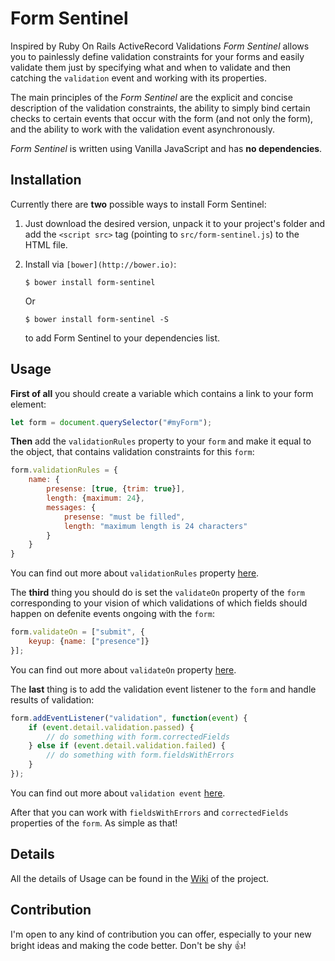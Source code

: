 # Form Sentinel
Inspired by Ruby On Rails ActiveRecord Validations *Form Sentinel* allows you to
painlessly define validation constraints for your forms and easily validate them
just by specifying what and when to validate and then catching the `validation`
event and working with its properties.

The main principles of the *Form Sentinel* are the explicit and concise description
of the validation constraints, the ability to simply bind certain checks to certain
events that occur with the form (and not only the form), and the ability to work
with the validation event asynchronously.

*Form Sentinel* is written using Vanilla JavaScript and has **no dependencies**.

## Installation
Currently there are **two** possible ways to install Form Sentinel:

1. Just download the desired version, unpack it to your project's folder and add
the `<script src>` tag (pointing to `src/form-sentinel.js`) to the HTML file.

1. Install via `[bower](http://bower.io)`:

    ```shell
    $ bower install form-sentinel
    ```
    Or
    ```shell
    $ bower install form-sentinel -S
    ```
    to add Form Sentinel to your dependencies list.

## Usage
**First of all** you should create a variable which contains a link to your form
element:
```javascript
let form = document.querySelector("#myForm");
```

**Then** add the `validationRules` property to your `form` and make it equal to
the object, that contains validation constraints for this `form`:
```javascript
form.validationRules = {
    name: {
        presense: [true, {trim: true}],
        length: {maximum: 24},
        messages: {
            presense: "must be filled",
            length: "maximum length is 24 characters"
        }
    }
}
```
You can find out more about `validationRules` property [here](https://github.com/smellyshovel/form-sentinel/wiki/Working-with-the-validationRules-property).

The **third** thing you should do is set the `validateOn` property of the `form`
corresponding to your vision of which validations of which fields should happen
on defenite events ongoing with the `form`:
```javascript
form.validateOn = ["submit", {
    keyup: {name: ["presence"]}
}];
```
You can find out more about `validateOn` property [here](https://github.com/smellyshovel/form-sentinel/wiki/Working-with-the-validateOn-property).

The **last** thing is to add the validation event listener to the `form` and
handle results of validation:
```javascript
form.addEventListener("validation", function(event) {
    if (event.detail.validation.passed) {
        // do something with form.correctedFields
    } else if (event.detail.validation.failed) {
        // do something with form.fieldsWithErrors
    }
});
```
You can find out more about `validation event` [here](#).

After that you can work with `fieldsWithErrors` and `correctedFields` properties
of the `form`. As simple as that!

## Details
All the details of Usage can be found in the
[Wiki](https://github.com/smellyshovel/form-sentinel/wiki) of the project.

## Contribution
I'm open to any kind of contribution you can offer, especially to your new bright
ideas and making the code better. Don't be shy :+1:!

